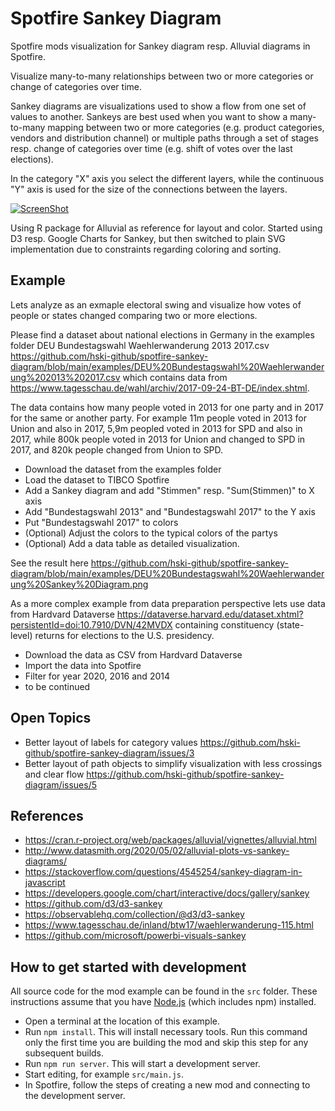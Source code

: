 # Spotfire Sankey Diagram

Spotfire mods visualization for Sankey diagram resp. Alluvial diagrams in Spotfire. 

Visualize many-to-many relationships between two or more categories or change of categories over time.

Sankey diagrams are visualizations used to show a flow from one set of values to another. Sankeys are best used when you want to show a many-to-many mapping between two or more categories (e.g. product categories, vendors and distribution channel) or multiple paths through a set of stages resp. change of categories over time (e.g. shift of votes over the last elections).

In the category "X" axis you select the different layers, while the continuous "Y" axis is used for the size of the connections between the layers.   

[![ScreenShot](/screenshots/screen-recording-spotfire-sankey.gif?raw=true)](/screenshots/screen-recording-spotfire-sankey.gif?raw=true)

Using R package for Alluvial as reference for layout and color. Started using D3 resp. Google Charts for Sankey, but then switched to plain SVG implementation due to constraints regarding coloring and  sorting.

## Example

Lets analyze as an exmaple electoral swing and visualize how votes of people or states changed comparing two or more elections. 

Please find a dataset about national elections in Germany in the examples folder DEU Bundestagswahl Waehlerwanderung 2013 2017.csv https://github.com/hski-github/spotfire-sankey-diagram/blob/main/examples/DEU%20Bundestagswahl%20Waehlerwanderung%202013%202017.csv which contains data from https://www.tagesschau.de/wahl/archiv/2017-09-24-BT-DE/index.shtml. 

The data contains how many people voted in 2013 for one party and in 2017 for the same or another party. For example 11m people voted in 2013 for Union and also in 2017, 5,9m peopled voted in 2013 for SPD and also in 2017, while 800k people voted in 2013 for Union and changed to SPD in 2017, and 820k people changed from Union to SPD.

- Download the dataset from the examples folder
- Load the dataset to TIBCO Spotfire
- Add a Sankey diagram and add "Stimmen" resp. "Sum(Stimmen)" to X axis 
- Add "Bundestagswahl 2013" and "Bundestagswahl 2017" to the Y axis
- Put "Bundestagswahl 2017" to colors 
- (Optional) Adjust the colors to the typical colors of the partys
- (Optional) Add a data table as detailed visualization. 

See the result here https://github.com/hski-github/spotfire-sankey-diagram/blob/main/examples/DEU%20Bundestagswahl%20Waehlerwanderung%20Sankey%20Diagram.png

As a more complex example from data preparation perspective lets use data from Hardvard Dataverse https://dataverse.harvard.edu/dataset.xhtml?persistentId=doi:10.7910/DVN/42MVDX  containing constituency (state-level) returns for elections to the U.S. presidency. 

- Download the data as CSV from Hardvard Dataverse 
- Import the data into Spotfire 
- Filter for year 2020, 2016 and 2014
- to be continued  


## Open Topics 
- Better layout of labels for category values https://github.com/hski-github/spotfire-sankey-diagram/issues/3
- Better layout of path objects to simplify visualization with less crossings and clear flow https://github.com/hski-github/spotfire-sankey-diagram/issues/5


## References
- https://cran.r-project.org/web/packages/alluvial/vignettes/alluvial.html
- http://www.datasmith.org/2020/05/02/alluvial-plots-vs-sankey-diagrams/
- https://stackoverflow.com/questions/4545254/sankey-diagram-in-javascript
- https://developers.google.com/chart/interactive/docs/gallery/sankey
- https://github.com/d3/d3-sankey
- https://observablehq.com/collection/@d3/d3-sankey
- https://www.tagesschau.de/inland/btw17/waehlerwanderung-115.html
- https://github.com/microsoft/powerbi-visuals-sankey


## How to get started with development 
All source code for the mod example can be found in the `src` folder. 
These instructions assume that you have [Node.js](https://nodejs.org/en/) (which includes npm) installed. 

- Open a terminal at the location of this example.
- Run `npm install`. This will install necessary tools. Run this command only the first time you are building the mod and skip this step for any subsequent builds.
- Run `npm run server`. This will start a development server.
- Start editing, for example `src/main.js`.
- In Spotfire, follow the steps of creating a new mod and connecting to the development server.
